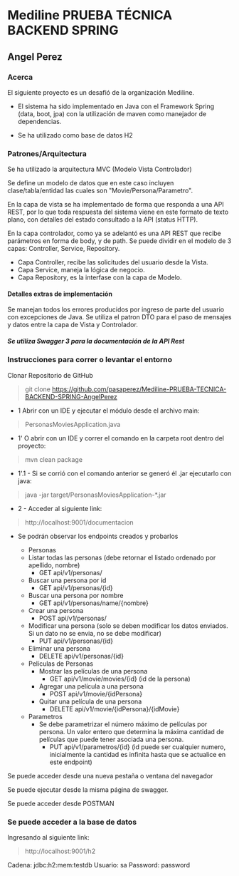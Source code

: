 # Mediline PRUEBA TÉCNICA BACKEND SPRING
## Angel Perez

### Acerca
El siguiente proyecto es un desafió de la organización Mediline.

* El sistema ha sido implementado en Java con el Framework Spring (data, boot, jpa) con la utilización de maven como manejador de dependencias.

* Se ha utilizado como base de datos H2

### Patrones/Arquitectura
Se ha utilizado la arquitectura MVC (Modelo Vista Controlador)

Se define un modelo de datos que en este caso incluyen clase/tabla/entidad las cuales son "Movie/Persona/Parametro".

En la capa de vista se ha implementado de forma que responda a una API REST,
por lo que toda respuesta del sistema viene en este formato de texto plano,
con detalles del estado consultado a la API (status HTTP).

En la capa controlador, como ya se adelantó es una API REST que recibe parámetros en forma de body, y de path.
Se puede dividir en el modelo de 3 capas: Controller, Service, Repository.
* Capa Controller, recibe las solicitudes del usuario desde la Vista.
* Capa Service, maneja la lógica de negocio.
* Capa Repository, es la interfase con la capa de Modelo.

#### Detalles extras de implementación
Se manejan todos los errores producidos por ingreso de parte del usuario con excepciones de Java.
Se utiliza el patron DTO para el paso de mensajes y datos entre la capa de Vista y Controlador.
##### Se utiliza Swagger 3 para la documentación de la API Rest

### Instrucciones para correr o levantar el entorno

Clonar Repositorio de GitHub

> git clone https://github.com/pasaperez/Mediline-PRUEBA-TECNICA-BACKEND-SPRING-AngelPerez

* 1 Abrir con un IDE y ejecutar el módulo desde el archivo main:

> PersonasMoviesApplication.java

* 1' O abrir con un IDE y correr el comando en la carpeta root dentro del proyecto:

> mvn clean package

* 1'.1 - Si se corrió con el comando anterior se generó él .jar ejecutarlo con java:

> java -jar target/PersonasMoviesApplication-*.jar

* 2 - Acceder al siguiente link:

> http://localhost:9001/documentacion

* Se podrán observar los endpoints creados y probarlos
  *  Personas
    - Listar todas las personas (debe retornar el listado ordenado por apellido, nombre)
        - GET api/v1/personas/
    - Buscar una persona por id
        - GET api/v1/personas/{id}
    - Buscar una persona por nombre
        - GET api/v1/personas/name/{nombre}
    - Crear una persona
        - POST api/v1/personas/
    - Modificar una persona (solo se deben modificar los datos enviados. Si un dato no se envia, no se debe modificar)
        - PUT api/v1/personas/{id}
    - Eliminar una persona
        - DELETE api/v1/personas/{id}

  * Películas de Personas
    - Mostrar las películas de una persona
        - GET api/v1/movie/movies/{id} (id de la persona)
    - Agregar una película a una persona
        - POST api/v1/movie/{idPersona}
    - Quitar una película de una persona
        - DELETE api/v1/movie/{idPersona}/{idMovie}
  * Parametros
      - Se debe parametrizar el número máximo de películas por persona. Un valor entero que determina la máxima cantidad de películas que puede tener asociada una persona.
        - PUT api/v1/parametros/{id} (id puede ser cualquier numero, inicialmente la cantidad es infinita hasta que se actualice en este endpoint)


Se puede acceder desde una nueva pestaña o ventana del navegador

Se puede ejecutar desde la misma página de swagger.

Se puede acceder desde POSTMAN

### Se puede acceder a la base de datos

Ingresando al siguiente link:

> http://localhost:9001/h2

Cadena: jdbc:h2:mem:testdb
Usuario: sa
Password: password
